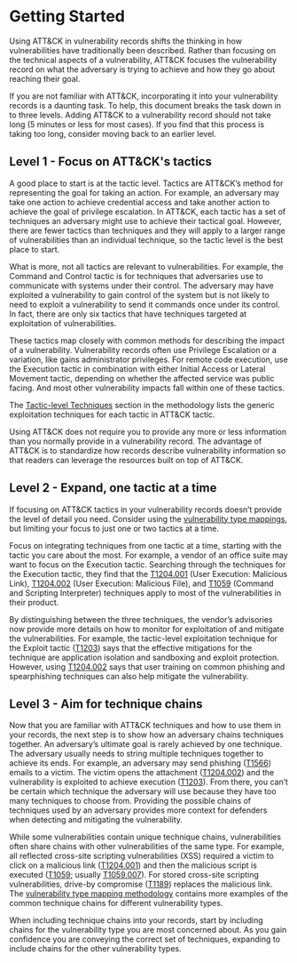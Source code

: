 # Getting Started

Using ATT&CK in vulnerability records shifts the thinking in how vulnerabilities have traditionally been described.  Rather than focusing on the technical aspects of a vulnerability, ATT&CK focuses the vulnerability record on what the adversary is trying to achieve and how they go about reaching their goal.

If you are not familiar with ATT&CK, incorporating it into your vulnerability records is a daunting task.  To help, this document breaks the task down in to three levels.  Adding ATT&CK to a vulnerability record should not take long (5 minutes or less for most cases). If you find that this process is taking too long, consider moving back to an earlier level.

## Level 1 - Focus on ATT&CK's tactics

A good place to start is at the tactic level.  Tactics are ATT&CK’s method for representing the goal for taking an action.  For example, an adversary may take one action to achieve credential access and take another action to achieve the goal of privilege escalation.  In ATT&CK, each tactic has a set of techniques an adversary might use to achieve their tactical goal.  However, there are fewer tactics than techniques and they will apply to a larger range of vulnerabilities than an individual technique, so the tactic level is the best place to start.

What is more, not all tactics are relevant to vulnerabilities.  For example, the Command and Control tactic is for techniques that adversaries use to communicate with systems under their control.  The adversary may have exploited a vulnerability to gain control of the system but is not likely to need to exploit a vulnerability to send it commands once under its control.  In fact, there are only six tactics that have techniques targeted at exploitation of vulnerabilities. 

These tactics map closely with common methods for describing the impact of a vulnerability.  Vulnerability records often use Privilege Escalation or a variation, like gains administrator privileges.  For remote code execution, use the Execution tactic in combination with either Initial Access or Lateral Movement tactic, depending on whether the affected service was public facing.  And most other vulnerability impacts fall within one of these tactics. 

The [Tactic-level Techniques](methodology.md#tactic-level-techniques) section in the methodology lists the generic exploitation techniques for each tactic in ATT&CK tactic. 

Using ATT&CK does not require you to provide any more or less information than you normally provide in a vulnerability record.  The advantage of ATT&CK is to standardize how records describe vulnerability information so that readers can leverage the resources built on top of ATT&CK.

## Level 2 - Expand, one tactic at a time

If focusing on ATT&CK tactics in your vulnerability records doesn’t provide the level of detail you need. Consider using the [vulnerability type mappings](methodology.md#vulnerability-type-mappings), but limiting your focus to just one or two tactics at a time. 

Focus on integrating techniques from one tactic at a time, starting with the tactic you care about the most.  For example, a vendor of an office suite may want to focus on the Execution tactic.  Searching through the techniques for the Execution tactic, they find that the [T1204.001](https://attack.mitre.org/techniques/T1204/001) (User Execution: Malicious Link), [T1204.002](https://attack.mitre.org/techniques/T1204/002) (User Execution: Malicious File), and [T1059](https://attack.mitre.org/techniques/T1059) (Command and Scripting Interpreter) techniques apply to most of the vulnerabilities in their product.  

By distinguishing between the three techniques, the vendor’s advisories now provide more details on how to monitor for exploitation of and mitigate the vulnerabilities.  For example, the tactic-level exploitation technique for the Exploit tactic ([T1203](https://attack.mitre.org/techniques/T1203)) says that the effective mitigations for the technique are application isolation and sandboxing and exploit protection.  However, using [T1204.002](https://attack.mitre.org/techniques/T1204/002) says that user training on common phishing and spearphishing techniques can also help mitigate the vulnerability.

## Level 3 - Aim for technique chains

Now that you are familiar with ATT&CK techniques and how to use them in your records, the next step is to show how an adversary chains techniques together.  An adversary’s ultimate goal is rarely achieved by one technique.  The adversary usually needs to string multiple techniques together to achieve its ends.  For example, an adversary may send phishing ([T1566](https://attack.mitre.org/techniques/T1566)) emails to a victim.  The victim opens the attachment ([T1204.002](https://attack.mitre.org/techniques/T1204/002)) and the vulnerability is exploited to achieve execution ([T1203](https://attack.mitre.org/techniques/T1203)).  From there, you can’t be certain which technique the adversary will use because they have too many techniques to choose from.  Providing the possible chains of techniques used by an adversary provides more context for defenders when detecting and mitigating the vulnerability.

While some vulnerabilities contain unique technique chains, vulnerabilities often share chains with other vulnerabilities of the same type.  For example, all reflected cross-site scripting vulnerabilities (XSS) required a victim to click on a malicious link ([T1204.001](https://attack.mitre.org/techniques/T1204/001)) and then the malicious script is executed ([T1059](https://attack.mitre.org/techniques/T1059); usually [T1059.007](https://attack.mitre.org/techniques/T1059/007)).  For stored cross-site scripting vulnerabilities, drive-by compromise ([T1189](https://attack.mitre.org/techniques/T1189)) replaces the malicious link.  The [vulnerability type mapping methodology](/methodology.md#vulnerability-type-mappings) contains more examples of the common technique chains for different vulnerability types. 

When including technique chains into your records, start by including chains for the vulnerability type you are most concerned about.  As you gain confidence you are conveying the correct set of techniques, expanding to include chains for the other vulnerability types. 

